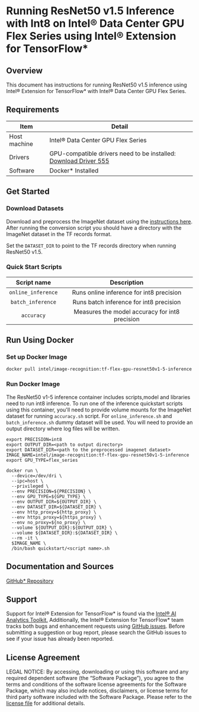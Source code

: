 # Running ResNet50 v1.5 Inference with Int8 on Intel® Data Center GPU Flex Series using Intel® Extension for TensorFlow*

## Overview

This document has instructions for running ResNet50 v1.5 inference using Intel® Extension for TensorFlow* with Intel® Data Center GPU Flex Series.


## Requirements
| Item | Detail |
| ------ | ------- |
| Host machine  | Intel® Data Center GPU Flex Series  |
| Drivers | GPU-compatible drivers need to be installed: [Download Driver 555](https://dgpu-docs.intel.com/releases/stable_555_20230124.html#ubuntu-22-04)
| Software | Docker* Installed |

## Get Started

### Download Datasets

Download and preprocess the ImageNet dataset using the [instructions here](https://github.com/IntelAI/models/blob/master/datasets/imagenet/README.md).
After running the conversion script you should have a directory with the
ImageNet dataset in the TF records format.

Set the `DATASET_DIR` to point to the TF records directory when running ResNet50 v1.5.

### Quick Start Scripts

| Script name | Description |
|:-------------:|:-------------:|
| `online_inference` | Runs online inference for int8 precision |
| `batch_inference` | Runs batch inference for int8 precision |
| `accuracy` | Measures the model accuracy for int8 precision |


## Run Using Docker

### Set up Docker Image

```
docker pull intel/image-recognition:tf-flex-gpu-resnet50v1-5-inference
```

### Run Docker Image
The ResNet50 v1-5 inference container includes scripts,model and libraries need to run int8 inference. To run one of the inference quickstart scripts using this container, you'll need to provide volume mounts for the ImageNet dataset for running `accuracy.sh` script. For `online_inference.sh` and `batch_inference.sh` dummy dataset will be used. You will need to provide an output directory where log files will be written. 
```
export PRECISION=int8
export OUTPUT_DIR=<path to output directory>
export DATASET_DIR=<path to the preprocessed imagenet dataset>
IMAGE_NAME=intel/image-recognition:tf-flex-gpu-resnet50v1-5-inference
export GPU_TYPE=flex_series

docker run \
  --device=/dev/dri \
  --ipc=host \
  --privileged \
  --env PRECISION=${PRECISION} \
  --env GPU_TYPE=${GPU_TYPE} \
  --env OUTPUT_DIR=${OUTPUT_DIR} \
  --env DATASET_DIR=${DATASET_DIR} \
  --env http_proxy=${http_proxy} \
  --env https_proxy=${https_proxy} \
  --env no_proxy=${no_proxy} \
  --volume ${OUTPUT_DIR}:${OUTPUT_DIR} \
  --volume ${DATASET_DIR}:${DATASET_DIR} \
  --rm -it \
  $IMAGE_NAME \
  /bin/bash quickstart/<script name>.sh
```

## Documentation and Sources

[GitHub* Repository](https://github.com/IntelAI/models/tree/master/dockerfiles/model_containers)

## Support
Support for Intel® Extension for TensorFlow* is found via the [Intel® AI Analytics Toolkit.](https://www.intel.com/content/www/us/en/developer/tools/oneapi/ai-analytics-toolkit.html#gs.qbretz) Additionally, the Intel® Extension for TensorFlow* team tracks both bugs and enhancement requests using [GitHub issues](https://github.com/intel/intel-extension-for-tensorflow/issues). Before submitting a suggestion or bug report, please search the GitHub issues to see if your issue has already been reported.

## License Agreement

LEGAL NOTICE: By accessing, downloading or using this software and any required dependent software (the “Software Package”), you agree to the terms and conditions of the software license agreements for the Software Package, which may also include notices, disclaimers, or license terms for third party software included with the Software Package. Please refer to the [license file](https://github.com/IntelAI/models/tree/master/third_party) for additional details.
